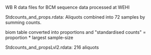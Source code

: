 WB R data files for BCM sequence data processed at WEHI

Stdcounts_and_props.rdata:
  Aliquots combined into 72 samples by summing counts.
  
  biom table converted into proportions and "standardised counts" = proportion * largest sample-size


Stdcounts_and_propsLvl2.rdata:
  216 aliquots
  
